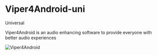 # Viper4Android-uni
Universal

Viper4Android is an audio enhancing software to provide everyone with better audio experiences

![Viper4Android](https://raw.githubusercontent.com/judyann63/Viper4Android-uni/master/images/Viper4android.jpg)
